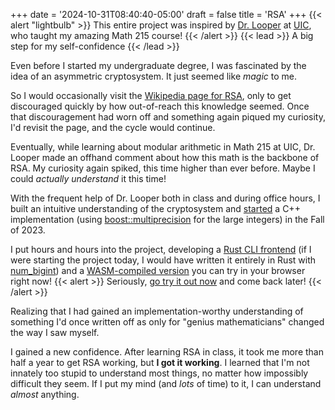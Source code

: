 +++
date = '2024-10-31T08:40:40-05:00'
draft = false
title = 'RSA'
+++
{{< alert "lightbulb" >}}
This entire project was inspired by [Dr. Looper](https://sites.google.com/view/nicole-looper) at [UIC](https://www.uic.edu/), who taught my amazing Math 215 course!
{{< /alert >}}
{{< lead >}}
A big step for my self-confidence
{{< /lead >}}

Even before I started my undergraduate degree, I was fascinated by the idea of an asymmetric cryptosystem. It just seemed like *magic* to me.

So I would occasionally visit the [Wikipedia page for RSA](https://en.wikipedia.org/wiki/RSA_(cryptosystem)#Operation), only to get discouraged quickly by how out-of-reach this knowledge seemed.
Once that discouragement had worn off and something again piqued my curiosity, I'd revisit the page, and the cycle would continue.

Eventually, while learning about modular arithmetic in Math 215 at UIC, Dr. Looper made an offhand comment about how this math is the backbone of RSA. My curiosity again spiked, this time higher than ever before. Maybe I could *actually understand* it this time!

With the frequent help of Dr. Looper both in class and during office hours, I built an intuitive understanding of the cryptosystem and [started](https://github.com/CJacob314/RSA-Implementation/commit/82b564490a60e4bb655aadc5c5016e3543fe421b) a C++ implementation (using [boost::multiprecision](https://github.com/boostorg/multiprecision) for the large integers) in the Fall of 2023.

I put hours and hours into the project, developing a [Rust CLI frontend](https://github.com/CJacob314/RSA-Implementation/tree/rust-cli-wrapper) (if I were starting the project today, I would have written it entirely in Rust with [num_bigint](https://crates.io/crates/num-bigint)) and a [WASM-compiled version](https://rsa.jacobcohen.dev/) you can try in your browser right now!
{{< alert >}}
Seriously, [go try it out now](https://rsa.jacobcohen.dev/) and come back later!
{{< /alert >}}

Realizing that I had gained an implementation-worthy understanding of something I'd once written off as only for "genius mathematicians" changed the way I saw myself.

I gained a new confidence. After learning RSA in class, it took me more than half a year to get RSA working, but **I got it working**. I learned that I'm not innately too stupid to understand most things, no matter how impossibly difficult they seem. If I put my mind (and *lots* of time) to it, I can understand *almost* anything.
